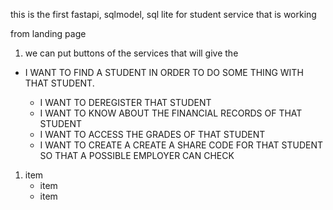 this is the first fastapi, sqlmodel, sql lite for student service that is working

from landing page
1. we can put buttons of the services that will give the 

- I WANT TO FIND A STUDENT IN ORDER TO DO SOME THING WITH THAT STUDENT.
   
   - I WANT TO DEREGISTER THAT STUDENT
   - I WANT TO KNOW ABOUT THE FINANCIAL RECORDS OF THAT STUDENT
   - I WANT TO ACCESS THE GRADES OF THAT STUDENT
   - I WANT TO CREATE A CREATE A SHARE CODE FOR THAT STUDENT SO THAT A POSSIBLE EMPLOYER CAN CHECK 


1. item
    - item
    - item
   